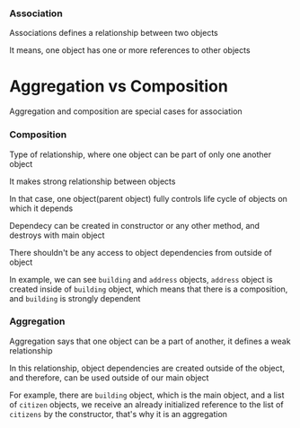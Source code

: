 <h3>Association</h3>
<p>Associations defines a relationship between two objects</p>
<p>It means, one object has one or more references to other objects</p>

<h1>Aggregation vs Composition</h1>
<p>Aggregation and composition are special cases for association</p>

<h3>Composition</h3>
<p>Type of relationship, where one object can be part of only one another object</p>
<p>It makes strong relationship between objects</p>
<p>In that case, one object(parent object) fully controls life cycle of objects on which it depends</p>
<p>Dependecy can be created in constructor or any other method, and destroys with main object</p>
<p>There shouldn't be any access to object dependencies from outside of object</p>
<p>In example, we can see <code>building</code> and <code>address</code> objects, <code>address</code> object is created inside of <code>building</code> object, which means that there is a composition, and <code>building</code> is strongly dependent</p>

<h3>Aggregation</h3>
<p>Aggregation says that one object can be a part of another, it defines a weak relationship</p>
<p>In this relationship, object dependencies are created outside of the object, and therefore, can be used outside of our main object</p>
<p> For example, there are <code>building</code> object, which is the main object, and a list of <code>citizen</code> objects, we receive an already initialized reference to the list of <code>citizens</code> by the constructor, that's why it is an aggregation</p>